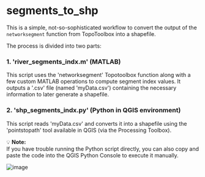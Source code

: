 # segments_to_shp

This is a simple, not-so-sophisticated workflow to convert the output of the `networksegment` function from TopoToolbox into a shapefile.

The process is divided into two parts:

### 1. 'river_segments_indx.m' (MATLAB)
This script uses the 'networksegment' Topotoolbox function along with a few custom MATLAB operations to compute segment index values. It outputs a '.csv' file (named 'myData.csv') containing the necessary information to later generate a shapefile.

### 2. 'shp_segments_indx.py' (Python in QGIS environment)
This script reads 'myData.csv' and converts it into a shapefile using the 'pointstopath' tool available in QGIS (via the Processing Toolbox).

💡 **Note:**  
If you have trouble running the Python script directly, you can also copy and paste the code into the QGIS Python Console to execute it manually.

![image](https://github.com/user-attachments/assets/f5abce29-9978-4da2-bade-e8b99862090f)


